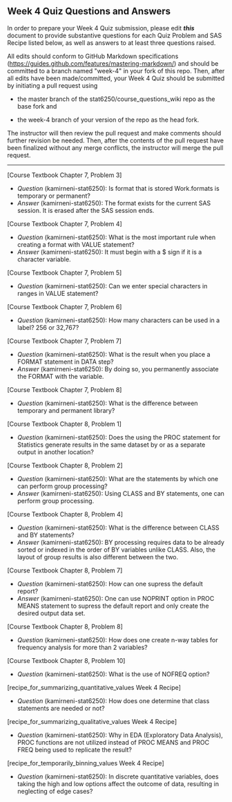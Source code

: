 ## Week 4 Quiz Questions and Answers

In order to prepare your Week 4 Quiz submission, please edit ***this*** document to provide substantive questions for each Quiz Problem and SAS Recipe listed below, as well as answers to at least three questions raised.

All edits should conform to GitHub Markdown specifications (https://guides.github.com/features/mastering-markdown/) and should be committed to a branch named "week-4" in your fork of this repo. Then, after all edits have been made/committed, your Week 4 Quiz should be submitted by initiating a pull request using

- the master branch of the stat6250/course_questions_wiki repo as the base fork and

- the week-4 branch of your version of the repo as the head fork.

The instructor will then review the pull request and make comments should further revision be needed. Then, after the contents of the pull request have been finalized without any merge conflicts, the instructor will merge the pull request.

********************************************************************************



[Course Textbook Chapter 7, Problem 3]
- *Question* (kamirneni-stat6250): Is format that is stored Work.formats is temporary or permanent?
- *Answer* (kamirneni-stat6250): The format exists for the current SAS session. It is erased after the SAS session ends.

[Course Textbook Chapter 7, Problem 4]
- *Question* (kamirneni-stat6250): What is the most important rule when creating a format with VALUE statement?
- *Answer* (kamirneni-stat6250): It must begin with a $ sign if it is a character variable.

[Course Textbook Chapter 7, Problem 5]
- *Question* (kamirneni-stat6250): Can we enter special characters in ranges in VALUE statement?


[Course Textbook Chapter 7, Problem 6]
- *Question* (kamirneni-stat6250): How many characters can be used in a label? 256 or 32,767?


[Course Textbook Chapter 7, Problem 7]
- *Question* (kamirneni-stat6250): What is the result when you place a FORMAT statement in DATA step?
- *Answer* (kamirneni-stat6250): By doing so, you permanently associate the FORMAT with the variable.

[Course Textbook Chapter 7, Problem 8]
- *Question* (kamirneni-stat6250): What is the difference between temporary and permanent library?


[Course Textbook Chapter 8, Problem 1]
- *Question* (kamirneni-stat6250): Does the using the PROC statement for Statistics generate results in the same dataset by or as a separate output in another location?


[Course Textbook Chapter 8, Problem 2]
- *Question* (kamirneni-stat6250): What are the statements by which one can perform group processing?
- *Answer* (kamirneni-stat6250): Using CLASS and BY statements, one can perform group processing.

[Course Textbook Chapter 8, Problem 4]
- *Question* (kamirneni-stat6250): What is the difference between CLASS and BY statements?
- *Answer* (kamirneni-stat6250): BY processing requires data to be already sorted or indexed in the order of BY variables unlike CLASS. Also, the layout of group results is also different between the two.

[Course Textbook Chapter 8, Problem 7]
- *Question* (kamirneni-stat6250): How can one supress the default report?
- *Answer* (kamirneni-stat6250): One can use NOPRINT option in PROC MEANS statement to supress the default report and only create the desired output data set.

[Course Textbook Chapter 8, Problem 8]
- *Question* (kamirneni-stat6250): How does one create n-way tables for frequency analysis for more than 2 variables?


[Course Textbook Chapter 8, Problem 10]
- *Question* (kamirneni-stat6250): What is the use of NOFREQ option?


[recipe_for_summarizing_quantitative_values Week 4 Recipe]
- *Question* (kamirneni-stat6250): How does one determine that class statements are needed or not?


[recipe_for_summarizing_qualitative_values Week 4 Recipe]
- *Question* (kamirneni-stat6250): Why in EDA (Exploratory Data Analysis), PROC functions are not utilized instead of PROC MEANS and PROC FREQ being used to replicate the result?


[recipe_for_temporarily_binning_values Week 4 Recipe]
- *Question* (kamirneni-stat6250): In discrete quantitative variables, does taking the high and low options affect the outcome of data, resulting in neglecting of edge cases? 

